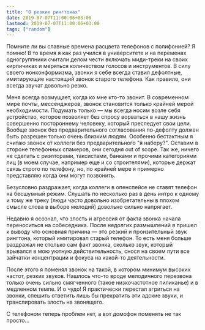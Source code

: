 ```yaml
---
title: "О резких рингтонах"
date: 2019-07-07T11:00:06+03:00
lastmod: 2019-07-07T11:00:06+03:00
tags: ["random"]
---
```


Помните ли вы славные времена расцвета телефонов с полифонией? Я помню! В то время я как раз учился в университете и на переменах одногруппники считали делом чести включать миди-треки на своих кирпичиках и меряться количеством голосов и инструментов. В силу своего нонконформизма, звонки я себе всегда ставил дефолтные, имитирующие настоящий звонок старого телефона. Как правило, они всегда звучат довольно резко.

Меня всегда возмущает, когда ко мне кто-то звонит. В современном мире почты, мессенджеров, звонок становится только крайней мерой необходимости. Подумать только — мы всегда носим возле себя устройство, которое позволяет без спросу ворваться в нашу жизнь совершенно постороннему человеку, который преследует свои цели. Вообще звонок без предварительного согласования по-дефолту должен быть разрешен только очень близким людям. Особенно бестактным я считаю звонок от коллеги без предварительного "я наберу?". Оставим в стороне телефонных спамеров, они сегодня out of scope. Так же, ничего не сделать с риэлторами, таксистами, банками и прочими категориями лиц (в моем случае, например еще и со строителями), которые держат связь строго по телефону, но, по крайней мере я примерно представляю когда они могут позвонить.

Безусловно раздражает, когда коллеги в опенспейсе не ставят телефон на бесшумный режим. Слушать по несколько раз в день интро к одному и тому же треку (люди часто довольно изобретательны в плохом смысле слова в выборе мелодий) довольно сильно напрягает. 

Недавно я осознал, что злость и агрессия от факта звонка начала переноситься на собеседника. После недолгих размышлений я пришел к выводу что основная причина — это резкий и пронзительный звук рингтона, который имитировал старый телефон. То есть меня больше раздражал не столько сам факт звонка, сколько звук, который врывался в мою уютную действительность, снося на своем пути все зайчатки концентрации и фокуса на какой-то деятельности.

После этого я поменял звонок на такой, в котором минимум высоких частот, резких звуков. Нашлось что-то вроде мелодичного перезвона только очень сильно смягченного (такое низкочастотное пиликанье) и в медленном темпе. И о чудо! Я практически перестал агриться на звонки, спешить ответить лишь бы прекратить эти адские звуки, и транслировать злость на звонящего. 

С телефоном теперь проблем нет, а вот домофон поменять не так просто...